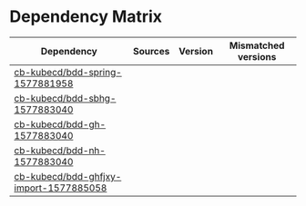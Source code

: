 # Dependency Matrix

Dependency | Sources | Version | Mismatched versions
---------- | ------- | ------- | -------------------
[cb-kubecd/bdd-spring-1577881958](https://github.com/cb-kubecd/bdd-spring-1577881958.git) |  | []() | 
[cb-kubecd/bdd-sbhg-1577883040](https://github.com/cb-kubecd/bdd-sbhg-1577883040.git) |  | []() | 
[cb-kubecd/bdd-gh-1577883040](https://github.com/cb-kubecd/bdd-gh-1577883040.git) |  | []() | 
[cb-kubecd/bdd-nh-1577883040](https://github.com/cb-kubecd/bdd-nh-1577883040.git) |  | []() | 
[cb-kubecd/bdd-ghfjxy-import-1577885058](https://github.com/cb-kubecd/bdd-ghfjxy-import-1577885058.git) |  | []() | 
